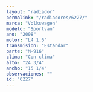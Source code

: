 ```yaml
---
layout: "radiador"
permalink: "/radiadores/6227/"
marca: "Volkswagen"
modelo: "Sportvan"
ano: "2008"
motor: "L4 1.6"
transmision: "Estándar"
parte: "M-916"
clima: "Con clima"
alto: "24 3/4"
ancho: "15 1/4"
observaciones: ""
id: "6227"
---
```


